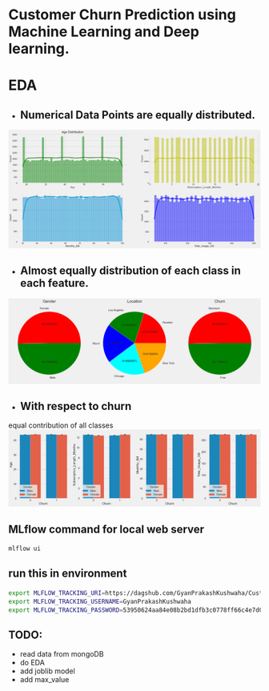 # Customer Churn Prediction using Machine Learning and Deep learning.

# EDA 
- ## Numerical Data Points are equally distributed.
![EDA Image](artifacts/readme/EDA.png)
- ## Almost equally distribution of each class in each feature.
![Cat Features](artifacts/readme/categorical_features.png)
- ## With respect to churn
equal contribution of all classes
![with repect to churn](artifacts/readme/output.png)








## MLflow command for local web server
```Python
mlflow ui
```

## run this in environment 
```bash
export MLFLOW_TRACKING_URI=https://dagshub.com/GyanPrakashKushwaha/Customer-Churn-Prediction.mlflow
export MLFLOW_TRACKING_USERNAME=GyanPrakashKushwaha 
export MLFLOW_TRACKING_PASSWORD=53950624aa84e08b2bd1dfb3c0778ff66c4e7d05
```


## TODO: 
- read data from mongoDB
- do EDA
- add joblib model
- add max_value